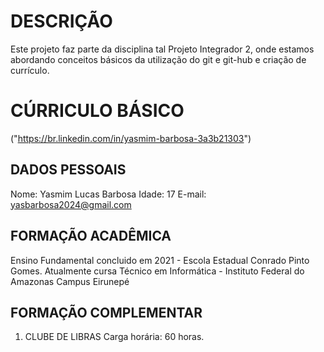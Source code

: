 
# DESCRIÇÃO

Este projeto faz parte da disciplina tal Projeto Integrador 2, onde estamos abordando conceitos básicos da utilização do git e git-hub e criação de currículo.

# CÚRRICULO BÁSICO
("https://br.linkedin.com/in/yasmim-barbosa-3a3b21303")
## DADOS PESSOAIS

Nome: Yasmim Lucas Barbosa
Idade: 17
E-mail: yasbarbosa2024@gmail.com

## FORMAÇÃO ACADÊMICA

Ensino Fundamental concluido em 2021 - Escola Estadual Conrado Pinto Gomes.
Atualmente cursa Técnico em Informática - Instituto Federal do Amazonas Campus Eirunepé

## FORMAÇÃO COMPLEMENTAR

1. CLUBE DE LIBRAS
Carga horária: 60 horas.



